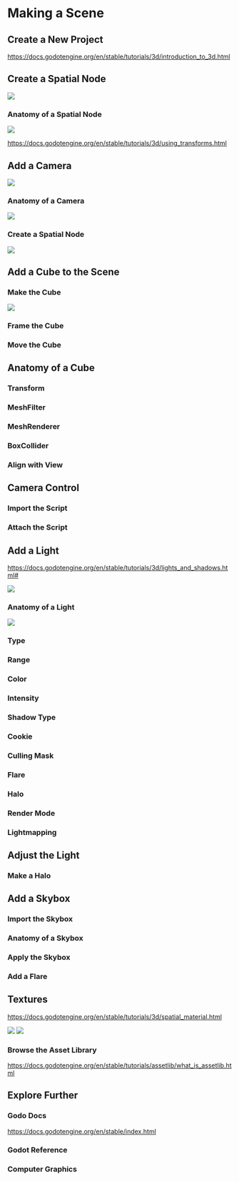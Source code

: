 # Making a Scene

## Create a New Project

https://docs.godotengine.org/en/stable/tutorials/3d/introduction_to_3d.html

## Create a Spatial Node

<img src="images/createspatial.png">

### Anatomy of a Spatial Node

<img src="images/createspatial.png">

https://docs.godotengine.org/en/stable/tutorials/3d/using_transforms.html

## Add a Camera

<img src="images/createcamera.png">

### Anatomy of a Camera

<img src="images/camera.png">



### Create a Spatial Node

<img src="images/camera.png">

## Add a Cube to the Scene

### Make the Cube

<img src="images/createmesh.png">

### Frame the Cube

### Move the Cube

## Anatomy of a Cube

### Transform

### MeshFilter

### MeshRenderer

### BoxCollider

### Align with View

## Camera Control

### Import the Script

### Attach the Script

## Add a Light

https://docs.godotengine.org/en/stable/tutorials/3d/lights_and_shadows.html#

<img src="images/createlight.png">

### Anatomy of a Light

<img src="images/light.png">

### Type

### Range

### Color

### Intensity

### Shadow Type

### Cookie

### Culling Mask

### Flare

### Halo

### Render Mode

### Lightmapping

## Adjust the Light

### Make a Halo

## Add a Skybox

### Import the Skybox

### Anatomy of a Skybox

### Apply the Skybox

### Add a Flare

## Textures

https://docs.godotengine.org/en/stable/tutorials/3d/spatial_material.html

<img src="images/textureimport.png">

<img src="images/materialtexture.png">

### Browse the Asset Library

https://docs.godotengine.org/en/stable/tutorials/assetlib/what_is_assetlib.html

## Explore Further

### Godo Docs

https://docs.godotengine.org/en/stable/index.html

### Godot Reference

### Computer Graphics



